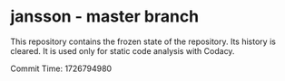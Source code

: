 # jansson - master branch

This repository contains the frozen state of the repository.
Its history is cleared. It is used only for static code
analysis with Codacy.

Commit Time: 1726794980